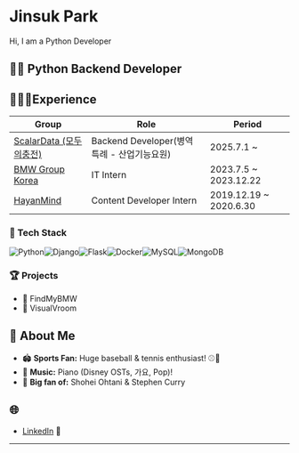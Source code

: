# Jinsuk Park

Hi, I am a Python Developer



## 🧑‍💻 Python Backend Developer

## 👨🏻‍💻Experience
| Group              |       Role                      | Period                        |
|- |- |-  |
|   [ScalarData (모두의충전)](https://evmodu.kr/)    | Backend Developer(병역특례 - 산업기능요원)                       | 2025.7.1   ~        |
|   [BMW Group Korea](https://www.bmw.co.kr/ko/index.html)    | IT Intern                       | 2023.7.5   ~   2023.12.22     |
|   [HayanMind](https://www.hayanmind.com/)          | Content Developer Intern        | 2019.12.19 ~   2020.6.30      |

### 🚀 Tech Stack
![Python](https://img.shields.io/badge/-Python-3776AB?logo=python&logoColor=white)![Django](https://img.shields.io/badge/-Django-092E20?logo=django&logoColor=white)![Flask](https://img.shields.io/badge/-Flask-000000?logo=flask&logoColor=white)![Docker](https://img.shields.io/badge/-Docker-2496ED?logo=docker&logoColor=white)![MySQL](https://img.shields.io/badge/-MySQL-4479A1?logo=mysql&logoColor=white)![MongoDB](https://img.shields.io/badge/-MongoDB-47A248?logo=mongodb&logoColor=white)

### 🏆 Projects
- 🚗 FindMyBMW
- 🚙 VisualVroom

## 🔎 About Me

- 🏟️ **Sports Fan:** Huge baseball & tennis enthusiast! ⚾🎾
- 🎹 **Music:** Piano (Disney OSTs, 가요, Pop)!
- 🏀 **Big fan of:** Shohei Ohtani & Stephen Curry

## 🌐 
- [LinkedIn](https://www.linkedin.com/in/jinsuk-park/) 📎

---
<!--
**jjpark51/jjpark51** is a ✨ _special_ ✨ repository because its `README.md` (this file) appears on your GitHub profile.

Here are some ideas to get you started:

- 🔭 I’m currently working on ...
- 🌱 I’m currently learning ...
- 👯 I’m looking to collaborate on ...
- 🤔 I’m looking for help with ...
- 💬 Ask me about ...
- 📫 How to reach me: ...
- 😄 Pronouns: ...
- ⚡ Fun fact: ...
-->
